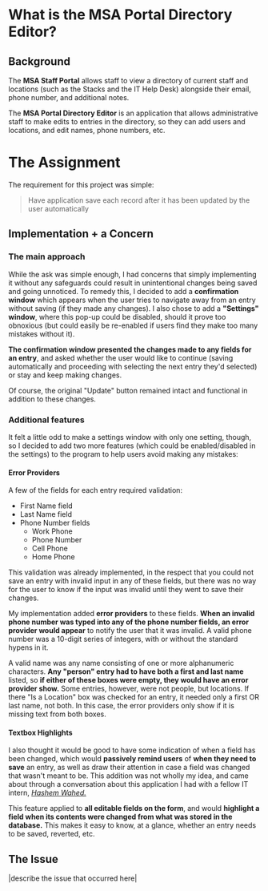 # What is the MSA Portal Directory Editor?
## Background
  The **MSA Staff Portal** allows staff to view a directory of current staff and locations (such as the Stacks and the IT Help Desk) alongside their email, phone number, and additional notes.

  The **MSA Portal Directory Editor** is an application that allows administrative staff to make edits to entries in the directory, so they can add users and locations, and edit names, phone numbers, etc.

# The Assignment
The requirement for this project was simple: 
>Have application save each record after it has been updated by the user automatically

## Implementation + a Concern
### The main approach
While the ask was simple enough, I had concerns that simply implementing it without any safeguards could result in unintentional changes being saved and going unnoticed. To remedy this, I decided to add a **confirmation window** which appears when the user tries to navigate away from an entry without saving (if they made any changes). I also chose to add a **"Settings" window**, where this pop-up could be disabled, should it prove too obnoxious (but could easily be re-enabled if users find they make too many mistakes without it).

**The confirmation window presented the changes made to any fields for an entry**, and asked whether the user would like to continue (saving automatically and proceeding with selecting the next entry they'd selected) or stay and keep making changes.

Of course, the original "Update" button remained intact and functional in addition to these changes.

### Additional features
It felt a little odd to make a settings window with only one setting, though, so I decided to add two more features (which could be enabled/disabled in the settings) to the program to help users avoid making any mistakes:
#### Error Providers
A few of the fields for each entry required validation:
- First Name field
- Last Name field
- Phone Number fields
  - Work Phone
  - Phone Number
  - Cell Phone
  - Home Phone
 
This validation was already implemented, in the respect that you could not save an entry with invalid input in any of these fields, but there was no way for the user to know if the input was invalid until they went to save their changes.

My implementation added **error providers** to these fields. **When an invalid phone number was typed into any of the phone number fields, an error provider would appear** to notify the user that it was invalid. A valid phone number was a 10-digit series of integers, with or without the standard hypens in it.

A valid name was any name consisting of one or more alphanumeric characters. **Any "person" entry had to have both a first and last name** listed, so **if either of these boxes were empty, they would have an error provider show.** Some entries, however, were not people, but locations. If there "Is a Location" box was checked for an entry, it needed only a first OR last name, not both. In this case, the error providers only show if it is missing text from both boxes.

#### Textbox Highlights
I also thought it would be good to have some indication of when a field has been changed, which would **passively remind users** of **when they need to save** an entry, as well as draw their attention in case a field was changed that wasn't meant to be. This addition was not wholly my idea, and came about through a conversation about this application I had with a fellow IT intern, [_Hashem Wahed._](https://www.linkedin.com/in/hashem-wahed-b301aa253)

This feature applied to **all editable fields on the form**, and would **highlight a field when its contents were changed from what was stored in the database.** This makes it easy to know, at a glance, whether an entry needs to be saved, reverted, etc.

## The Issue
|describe the issue that occurred here|

